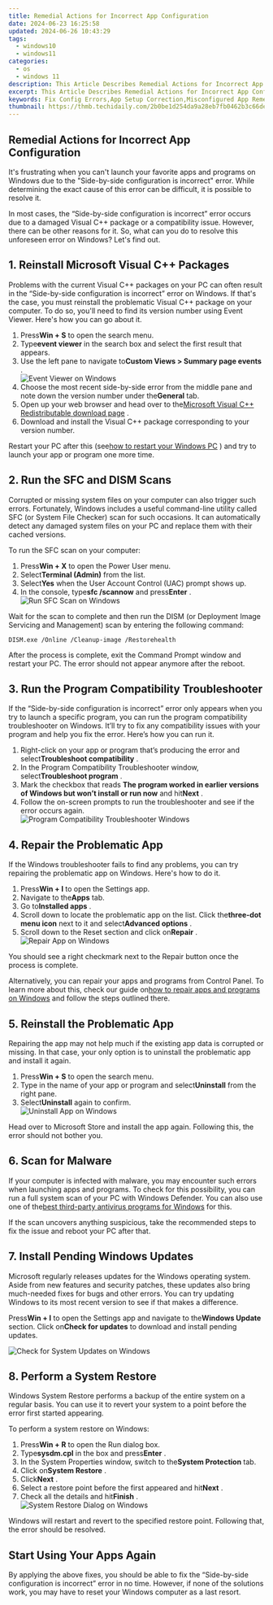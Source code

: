 ```yaml
---
title: Remedial Actions for Incorrect App Configuration
date: 2024-06-23 16:25:58
updated: 2024-06-26 10:43:29
tags:
  - windows10
  - windows11
categories:
  - os
  - windows 11
description: This Article Describes Remedial Actions for Incorrect App Configuration
excerpt: This Article Describes Remedial Actions for Incorrect App Configuration
keywords: Fix Config Errors,App Setup Correction,Misconfigured App Remedy,Correct App Parameters,App Config Adjustments,Tackle Incorrect Settings,Reconfigure Failed App
thumbnail: https://thmb.techidaily.com/2b0be1d254da9a28eb7fb0462b3c66de235332cf8b2fab4ba3941b84a9d75cac.jpg
---
```


## Remedial Actions for Incorrect App Configuration

 It's frustrating when you can't launch your favorite apps and programs on Windows due to the "Side-by-side configuration is incorrect" error. While determining the exact cause of this error can be difficult, it is possible to resolve it.

 In most cases, the “Side-by-side configuration is incorrect” error occurs due to a damaged Visual C++ package or a compatibility issue. However, there can be other reasons for it. So, what can you do to resolve this unforeseen error on Windows? Let's find out.

## 1\. Reinstall Microsoft Visual C++ Packages

 Problems with the current Visual C++ packages on your PC can often result in the “Side-by-side configuration is incorrect” error on Windows. If that's the case, you must reinstall the problematic Visual C++ package on your computer. To do so, you'll need to find its version number using Event Viewer. Here's how you can go about it.

1. Press**Win + S** to open the search menu.
2. Type**event viewer** in the search box and select the first result that appears.
3. Use the left pane to navigate to**Custom Views > Summary page events** .  
![Event Viewer on Windows](https://static1.makeuseofimages.com/wordpress/wp-content/uploads/2022/11/Event-Viewer-on-Windows.jpg)
4. Choose the most recent side-by-side error from the middle pane and note down the version number under the**General** tab.
5. Open up your web browser and head over to the[Microsoft Visual C++ Redistributable download page](https://learn.microsoft.com/en-US/cpp/windows/latest-supported-vc-redist?view=msvc-170) .
6. Download and install the Visual C++ package corresponding to your version number.

 Restart your PC after this (see[how to restart your Windows PC](https://www.makeuseof.com/windows-restart-methods/) ) and try to launch your app or program one more time.

## 2\. Run the SFC and DISM Scans

 Corrupted or missing system files on your computer can also trigger such errors. Fortunately, Windows includes a useful command-line utility called SFC (or System File Checker) scan for such occasions. It can automatically detect any damaged system files on your PC and replace them with their cached versions.

To run the SFC scan on your computer:

1. Press**Win + X** to open the Power User menu.
2. Select**Terminal (Admin)** from the list.
3. Select**Yes** when the User Account Control (UAC) prompt shows up.
4. In the console, type**sfc /scannow** and press**Enter** .  
![Run SFC Scan on Windows](https://static1.makeuseofimages.com/wordpress/wp-content/uploads/2022/11/Run-SFC-Scan-on-Windows.jpg)

 Wait for the scan to complete and then run the DISM (or Deployment Image Servicing and Management) scan by entering the following command:

`DISM.exe /Online /Cleanup-image /Restorehealth`

 After the process is complete, exit the Command Prompt window and restart your PC. The error should not appear anymore after the reboot.

## 3\. Run the Program Compatibility Troubleshooter

 If the “Side-by-side configuration is incorrect” error only appears when you try to launch a specific program, you can run the program compatibility troubleshooter on Windows. It’ll try to fix any compatibility issues with your program and help you fix the error. Here’s how you can run it.

1. Right-click on your app or program that’s producing the error and select**Troubleshoot compatibility** .
2. In the Program Compatibility Troubleshooter window, select**Troubleshoot program** .
3. Mark the checkbox that reads **The program worked in earlier versions of Windows but won’t install or run now** and hit**Next** .
4. Follow the on-screen prompts to run the troubleshooter and see if the error occurs again.  
![Program Compatibility Troubleshooter Windows](https://static1.makeuseofimages.com/wordpress/wp-content/uploads/2022/11/Program-Compatibility-Troubleshooter-Windows.jpg)

## 4\. Repair the Problematic App

 If the Windows troubleshooter fails to find any problems, you can try repairing the problematic app on Windows. Here's how to do it.

1. Press**Win + I** to open the Settings app.
2. Navigate to the**Apps** tab.
3. Go to**Installed apps** .
4. Scroll down to locate the problematic app on the list. Click the**three-dot menu icon** next to it and select**Advanced options** .
5. Scroll down to the Reset section and click on**Repair** .  
![Repair App on Windows](https://static1.makeuseofimages.com/wordpress/wp-content/uploads/2022/11/Repair-App-on-Windows.jpg)

 You should see a right checkmark next to the Repair button once the process is complete.

 Alternatively, you can repair your apps and programs from Control Panel. To learn more about this, check our guide on[how to repair apps and programs on Windows](https://www.makeuseof.com/windows-repair-apps-programs/) and follow the steps outlined there.

## 5\. Reinstall the Problematic App

 Repairing the app may not help much if the existing app data is corrupted or missing. In that case, your only option is to uninstall the problematic app and install it again.

1. Press**Win + S** to open the search menu.
2. Type in the name of your app or program and select**Uninstall** from the right pane.
3. Select**Uninstall** again to confirm.  
![Uninstall App on Windows](https://static1.makeuseofimages.com/wordpress/wp-content/uploads/2022/11/Uninstall-App-on-Windows.jpg)

 Head over to Microsoft Store and install the app again. Following this, the error should not bother you.

## 6\. Scan for Malware

 If your computer is infected with malware, you may encounter such errors when launching apps and programs. To check for this possibility, you can run a full system scan of your PC with Windows Defender. You can also use one of the[best third-party antivirus programs for Windows](https://www.makeuseof.com/tag/best-antivirus-for-windows-10/) for this.

 If the scan uncovers anything suspicious, take the recommended steps to fix the issue and reboot your PC after that.

## 7\. Install Pending Windows Updates

 Microsoft regularly releases updates for the Windows operating system. Aside from new features and security patches, these updates also bring much-needed fixes for bugs and other errors. You can try updating Windows to its most recent version to see if that makes a difference.

 Press**Win + I** to open the Settings app and navigate to the**Windows Update** section. Click on**Check for updates** to download and install pending updates.

![Check for System Updates on Windows](https://static1.makeuseofimages.com/wordpress/wp-content/uploads/2022/11/Check-for-System-Updates-on-Windows.jpg)

## 8\. Perform a System Restore

 Windows System Restore performs a backup of the entire system on a regular basis. You can use it to revert your system to a point before the error first started appearing.

To perform a system restore on Windows:

1. Press**Win + R** to open the Run dialog box.
2. Type**sysdm.cpl** in the box and press**Enter** .
3. In the System Properties window, switch to the**System Protection** tab.
4. Click on**System Restore** .
5. Click**Next** .
6. Select a restore point before the first appeared and hit**Next** .
7. Check all the details and hit**Finish** .  
![System Restore Dialog on Windows](https://static1.makeuseofimages.com/wordpress/wp-content/uploads/2022/11/System-Restore-Dialog-on-Windows.jpg)

 Windows will restart and revert to the specified restore point. Following that, the error should be resolved.

## Start Using Your Apps Again

 By applying the above fixes, you should be able to fix the “Side-by-side configuration is incorrect” error in no time. However, if none of the solutions work, you may have to reset your Windows computer as a last resort.


<ins class="adsbygoogle"
     style="display:block"
     data-ad-format="autorelaxed"
     data-ad-client="ca-pub-7571918770474297"
     data-ad-slot="1223367746"></ins>



<ins class="adsbygoogle"
     style="display:block"
     data-ad-client="ca-pub-7571918770474297"
     data-ad-slot="8358498916"
     data-ad-format="auto"
     data-full-width-responsive="true"></ins>

